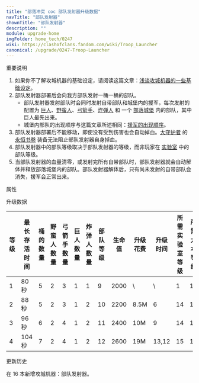 ```yaml
---
title: "部落冲突 coc 部队发射器升级数据"
navTitle: "部队发射器"
shownTitle: "部队发射器"
description: ""
module: upgrade-home
imgFolder: home_tech/0247
wiki: https://clashofclans.fandom.com/wiki/Troop_Launcher
canonical: /upgrade/0247-Troop-Launcher
---
```


<UnitInfo :folder="$frontmatter.imgFolder" imgSrc="Troop_Launcher_info.png" :imgAlt="$frontmatter.navTitle" :description="$frontmatter.description" />

<!-- <SmallTitle>各等级图片</SmallTitle>

<Panel>
    <UnitImgGroup :folder="$frontmatter.imgFolder">
        <UnitImg imgTitle="1 级" imgSrc="Troop_Launcher1.png" />
        <UnitImg imgTitle="2 级" imgSrc="Troop_Launcher2.png" />
        <UnitImg imgTitle="3 级" imgSrc="Troop_Launcher3.png" />
        <!-- <UnitImg imgTitle="4 级" imgSrc="Troop_Launcher4.png" />
    </UnitImgGroup>
</Panel> -->

<SmallTitle>重要说明</SmallTitle>

1. 如果你不了解攻城机器的基础设定，请阅读这篇文章：[浅谈攻城机器的一些基础设定](/p/6912)。
2. 部队发射器部署后会向我方部队发射一桶一桶的部队。
    - 部队发射器发射部队时会同时发射自带部队和城堡内的援军，每次发射的配置为 [巨人](/upgrade/0002-Giant)、[野蛮人](/upgrade/0000-Barbarian)、[弓箭手](/upgrade/0001-Archer)、[炸弹人](/upgrade/0004-Wall-Breaker) 和 一个 [部落城堡](/upgrade/0407-Clan-Castle) 内的部队，其中巨人最先出来。
    - 城堡内部队的出现顺序与这篇文章所述相同：[援军的出现顺序](/p/593)。
3. 部队发射器部署后不能移动，即使没有受到伤害也会自动掉血。[大守护者](/upgrade/0202-Grand-Warden) 的 [永恒书卷](/upgrade/0780-Eternal-Tome) 装备无法阻止部队发射器自身掉血。
5. 部队发射器中的部队等级取决于部队发射器的等级，而非玩家在 [实验室](/upgrade/0483-Laboratory) 中的部队等级。
6. 当部队发射器的血量清零，或发射完所有自带部队时，部队发射器就会自动解体并释放部落城堡内的部队。部队发射器解体后，只有尚未发射的自带部队会消失，援军会正常出来。

<SmallTitle>属性</SmallTitle>

<UnitProperties>
    <UnitProperty pKey="作用方式" pValue="给进攻方投放增援部队" />
    <UnitProperty pKey="作用目标" pValue="最近的进攻方部队" />
    <UnitProperty pKey="最远投放距离" pValue="未知" />
    <UnitProperty pKey="投放速度" pValue="6 秒/次" />
    <UnitProperty pKey="移动速度" pValue="0 (无法移动)" />
    <UnitProperty pKey="所需攻城机器工坊等级" pValue="8" />
    <UnitProperty pKey="所需大本等级" pValue="16" />
    <UnitProperty pKey="建造时间" pValue="1200" trainingSystem="2022" />
</UnitProperties>

<SmallTitle>升级数据</SmallTitle>

<script setup>
const tableExtraInfo = [
    {
        "column": 9,
        "type": "cost",
        "gpClass": "research",
        "icon": "Elixir"
    },
    {
        "column": 10,
        "type": "time",
        "gpClass": "research"
    }
];
</script>

<UnitTable :tableExtraInfo="tableExtraInfo">

| 等级 |最长<br>存活时间|桶的<br>数量|野蛮人<br>数量|弓箭手<br>数量|巨人<br>数量|炸弹人<br>数量|部队<br>等级| 生命值|升级花费| 升级时间|所需<br>实验室等级|所需<br>大本等级|
|  --- |      ---      |    ---    |     ---     |     ---     |    ---     |     ---     |    ---    | ---- |  ----  |  ----  |       ---       |      ---      |
|   1  |     80 秒     |     5     |      2      |      3      |     1      |      1      |      9    | 2000 |     \  |    \   |          1      |       16      |
|   2  |     88 秒     |     5     |      2      |      3      |     1      |      2      |     10    | 2200 |  8.5M  |    6   |         14      |       16      |
|   3  |     96 秒     |     6     |      2      |      4      |     1      |      2      |     11    | 2400 |   10M  |    9   |         14      |       16      |
|   4  |    104 秒     |     7     |      2      |      4      |     1      |      2      |     12    | 2600 |   19M  |  13,12 |         15      |       17      |
</UnitTable>

<SmallTitle>更新历史</SmallTitle>

<Timeline>
    <TimelineItem date="2025/02/10">
        <TimelineRow>在 16 本新增攻城机器：部队发射器。</TimelineRow>
    </TimelineItem>
    <TimelineItem :historyBottom="true" />
</Timeline>